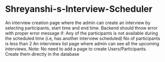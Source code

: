 # Shreyanshi-s-Interview-Scheduler
An interview creation page where the admin can create an interview by selecting participants, start time and end time. Backend should throw error with proper error message if: Any of the participants is not available during the scheduled time (i.e, has another interview scheduled) No of participants is less than 2 An interviews list page where admin can see all the upcoming interviews. Note: No need to add a page to create Users/Participants. Create them directly in the database
